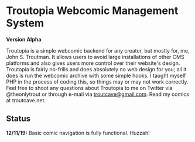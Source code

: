# Troutopia Webcomic Management System

**Version Alpha**

Troutopia is a simple webcomic backend for any creator, but mostly for, me, John S. Troutman. It allows users to avoid large installations of other CMS platforms and also gives users more control over their website's design. Troutopia is fairly no-frills and does absolutely no web design for you; all it does is run the webcomic archive with some simple hooks. I taught myself PHP in the process of coding this, so things may or may not work correctly. Feel free to shoot any questions about Troutopia to me on Twitter via @theonlytrout or through e-mail via troutcave@gmail.com. Read my comics at troutcave.net.

## Status

**12/11/19:** Basic comic navigation is fully functional.  Huzzah!
